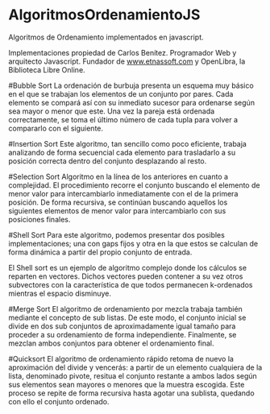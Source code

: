 # AlgoritmosOrdenamientoJS
Algoritmos de Ordenamiento implementados en javascript.

Implementaciones propiedad de Carlos Benítez.
Programador Web y arquitecto Javascript. Fundador de www.etnassoft.com y OpenLibra, la Biblioteca Libre Online.

#Bubble Sort
La ordenación de burbuja presenta un esquema muy básico en el que se trabajan los elementos de un conjunto por pares. Cada elemento se compará así con su inmediato sucesor para ordenarse según sea mayor o menor que este. Una vez la pareja está ordenada correctamente, se toma el último número de cada tupla para volver a compararlo con el siguiente.

#Insertion Sort
Este algoritmo, tan sencillo como poco eficiente, trabaja analizando de forma secuencial cada elemento para trasladarlo a su posición correcta dentro del conjunto desplazando al resto.

#Selection Sort
Algoritmo en la línea de los anteriores en cuanto a complejidad. El procedimiento recorre el conjunto buscando el elemento de menor valor para intercambiarlo inmediatamente con el de la primera posición. De forma recursiva, se continúan buscando aquellos los siguientes elementos de menor valor para intercambiarlo con sus posiciones finales.

#Shell Sort
Para este algoritmo, podemos presentar dos posibles implementaciones; una con gaps fijos y otra en la que estos se calculan de forma dinámica a partir del propio conjunto de entrada.

El Shell sort es un ejemplo de algoritmo complejo donde los cálculos se reparten en vectores. Dichos vectores pueden contener a su vez otros subvectores con la característica de que todos permanecen k-ordenados mientras el espacio disminuye.

#Merge Sort
El algoritmo de ordenamiento por mezcla trabaja también mediante el concepto de sub listas. De este modo, el conjunto inicial se divide en dos sub conjuntos de aproximadamente igual tamaño para proceder a su ordenamiento de forma independiente. Finalmente, se mezclan ambos conjuntos para obtener el ordenamiento final.

#Quicksort
El algoritmo de ordenamiento rápido retoma de nuevo la aproximación del divide y vencerás: a partir de un elemento cualquiera de la lista, denominado pivote, resitua el conjunto restante a ambos lados según sus elementos sean mayores o menores que la muestra escogida. Este proceso se repite de forma recursiva hasta agotar una sublista, quedando con ello el conjunto ordenado.

